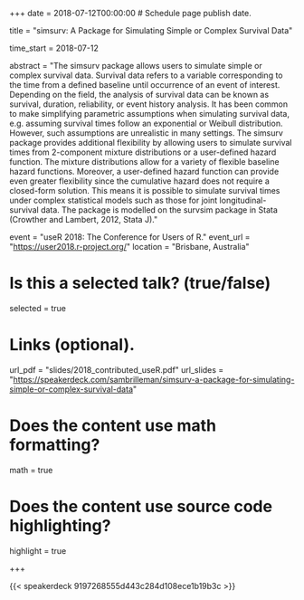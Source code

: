 +++
date = 2018-07-12T00:00:00  # Schedule page publish date.

title = "simsurv: A Package for Simulating Simple or Complex Survival Data"

time_start = 2018-07-12

abstract = "The simsurv package allows users to simulate simple or complex survival data. Survival data refers to a variable corresponding to the time from a defined baseline until occurrence of an event of interest. Depending on the field, the analysis of survival data can be known as survival, duration, reliability, or event history analysis. It has been common to make simplifying parametric assumptions when simulating survival data, e.g. assuming survival times follow an exponential or Weibull distribution. However, such assumptions are unrealistic in many settings. The simsurv package provides additional flexibility by allowing users to simulate survival times from 2-component mixture distributions or a user-defined hazard function. The mixture distributions allow for a variety of flexible baseline hazard functions. Moreover, a user-defined hazard function can provide even greater flexibility since the cumulative hazard does not require a closed-form solution. This means it is possible to simulate survival times under complex statistical models such as those for joint longitudinal-survival data. The package is modelled on the survsim package in Stata (Crowther and Lambert, 2012, Stata J)."

event = "useR 2018: The Conference for Users of R."
event_url = "https://user2018.r-project.org/"
location = "Brisbane, Australia"

# Is this a selected talk? (true/false)
selected = true

# Links (optional).
url_pdf = "slides/2018_contributed_useR.pdf"
url_slides = "https://speakerdeck.com/sambrilleman/simsurv-a-package-for-simulating-simple-or-complex-survival-data"

# Does the content use math formatting?
math = true

# Does the content use source code highlighting?
highlight = true

+++

{{< speakerdeck 9197268555d443c284d108ece1b19b3c >}}
